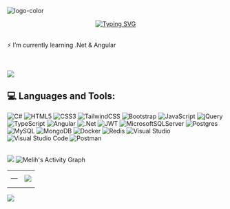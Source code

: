 
![logo-color](https://github.com/MelihDincer/melihdincer/assets/115299123/0f6f3fe7-347c-474c-b392-74b76372ccc8)

<div align="center">
 <a href="https://github.com/melihdincer">
  <img src="https://readme-typing-svg.demolab.com?font=Fira+Code&size=28&duration=3000&pause=500&center=true&vCenter=true&width=435&lines=%e2%9c%a8+Melih Dinçer+%e2%9c%a8;%f0%9f%93%9a+Full+Stack+Developer+%f0%9f%92%bb;Welcome+To+My+Profile+%f0%9f%91%80" alt="Typing SVG" />
 </a>
</div>
<br>

<p>⚡ I’m currently learning .Net & Angular </p>
<br>

[![](https://visitcount.itsvg.in/api?id=melihdincer&icon=5&color=1)](https://visitcount.itsvg.in)
<br>

## 💻 Languages and Tools:
![C#](https://img.shields.io/badge/c%23-%23239120.svg?style=for-the-badge&logo=csharp&logoColor=white) ![HTML5](https://img.shields.io/badge/html5-%23E34F26.svg?style=for-the-badge&logo=html5&logoColor=white) ![CSS3](https://img.shields.io/badge/css3-%231572B6.svg?style=for-the-badge&amp;logo=css3&amp;logoColor=white) ![TailwindCSS](https://img.shields.io/badge/tailwindcss-%2338B2AC.svg?style=for-the-badge&logo=tailwind-css&logoColor=white) ![Bootstrap](https://img.shields.io/badge/bootstrap-%23563D7C.svg?style=for-the-badge&amp;logo=bootstrap&amp;logoColor=white) ![JavaScript](https://img.shields.io/badge/javascript-%23323330.svg?style=for-the-badge&logo=javascript&logoColor=%23F7DF1E) ![jQuery](https://img.shields.io/badge/jquery-%230769AD.svg?style=for-the-badge&logo=jquery&logoColor=white) ![TypeScript](https://img.shields.io/badge/typescript-%23007ACC.svg?style=for-the-badge&logo=typescript&logoColor=white) ![Angular](https://img.shields.io/badge/angular-%23DD0031.svg?style=for-the-badge&logo=angular&logoColor=white) ![.Net](https://img.shields.io/badge/.NET-5C2D91?style=for-the-badge&logo=.net&logoColor=white) ![JWT](https://img.shields.io/badge/JWT-black?style=for-the-badge&logo=JSON%20web%20tokens) ![MicrosoftSQLServer](https://img.shields.io/badge/Microsoft%20SQL%20Server-CC2927?style=for-the-badge&logo=microsoft%20sql%20server&logoColor=white) ![Postgres](https://img.shields.io/badge/postgres-%23316192.svg?style=for-the-badge&logo=postgresql&logoColor=white) ![MySQL](https://img.shields.io/badge/mysql-4479A1.svg?style=for-the-badge&logo=mysql&logoColor=white) ![MongoDB](https://img.shields.io/badge/MongoDB-%234ea94b.svg?style=for-the-badge&logo=mongodb&logoColor=white) ![Docker](https://img.shields.io/badge/docker-%230db7ed.svg?style=for-the-badge&logo=docker&logoColor=white) ![Redis](https://img.shields.io/badge/redis-%23DD0031.svg?style=for-the-badge&logo=redis&logoColor=white) ![Visual Studio](https://img.shields.io/badge/Visual%20Studio-5C2D91.svg?style=for-the-badge&logo=visual-studio&logoColor=white) ![Visual Studio Code](https://img.shields.io/badge/Visual%20Studio%20Code-0078d7.svg?style=for-the-badge&logo=visual-studio-code&logoColor=white) ![Postman](https://img.shields.io/badge/Postman-FF6C37?style=for-the-badge&logo=postman&logoColor=white) 
<br>
<br>

<img src="https://user-images.githubusercontent.com/73097560/115834477-dbab4500-a447-11eb-908a-139a6edaec5c.gif"> 
<img alt="Melih's Activity Graph" src="https://github-readme-activity-graph.vercel.app/graph/?username=melihdincer&bg_color=1F222E&color=F8D866&line=F85D7F&point=FFFFFF&hide_border=true" />
<br>

<table border="0" align="center">
  <tr border="0">
    <td width="50%" align="center">
 <img src="https://github-readme-stats.vercel.app/api?username=melihdincer&amp;theme=radical&amp;hide_border=false&amp;include_all_commits=false&amp;count_private=false" alt="">
 <hr>
 <img src="https://github-readme-streak-stats.herokuapp.com/?user=EfrunEvdi&amp;theme=radical&amp;hide_border=false" alt="">
   </td>
  <td width="50%" align="center">
<img  align="center"  src="https://github-readme-stats.anuraghazra1.vercel.app/api/top-langs/?username=melihdincer&theme=radical&hide_border=true&no-bg=true&no-frame=true&langs_count=6"/>
  </td>
 </tr>
</table>
<img src="https://user-images.githubusercontent.com/73097560/115834477-dbab4500-a447-11eb-908a-139a6edaec5c.gif"> 
<!-- Proudly created with GPRM ( https://gprm.itsvg.in ) -->
